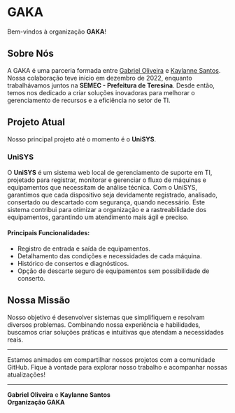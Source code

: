 # GAKA

Bem-vindos à organização **GAKA**!

## Sobre Nós

A GAKA é uma parceria formada entre <a href="https://github.com/gabriel-codart">Gabriel Oliveira</a> e <a href="https://github.com/kaylannesantos">Kaylanne Santos</a>. Nossa colaboração teve início em dezembro de 2022, enquanto trabalhávamos juntos na **SEMEC - Prefeitura de Teresina**. Desde então, temos nos dedicado a criar soluções inovadoras para melhorar o gerenciamento de recursos e a eficiência no setor de TI.

## Projeto Atual

Nosso principal projeto até o momento é o **UniSYS**.

### UniSYS

O **UniSYS** é um sistema web local de gerenciamento de suporte em TI, projetado para registrar, monitorar e gerenciar o fluxo de máquinas e equipamentos que necessitam de análise técnica. Com o UniSYS, garantimos que cada dispositivo seja devidamente registrado, analisado, consertado ou descartado com segurança, quando necessário. Este sistema contribui para otimizar a organização e a rastreabilidade dos equipamentos, garantindo um atendimento mais ágil e preciso.

#### Principais Funcionalidades:
- Registro de entrada e saída de equipamentos.
- Detalhamento das condições e necessidades de cada máquina.
- Histórico de consertos e diagnósticos.
- Opção de descarte seguro de equipamentos sem possibilidade de conserto.

## Nossa Missão

Nosso objetivo é desenvolver sistemas que simplifiquem e resolvam diversos problemas. Combinando nossa experiência e habilidades, buscamos criar soluções práticas e intuitivas que atendam a necessidades reais.

---

Estamos animados em compartilhar nossos projetos com a comunidade GitHub. Fique à vontade para explorar nosso trabalho e acompanhar nossas atualizações!

---

**Gabriel Oliveira** e **Kaylanne Santos**  
**Organização GAKA**
